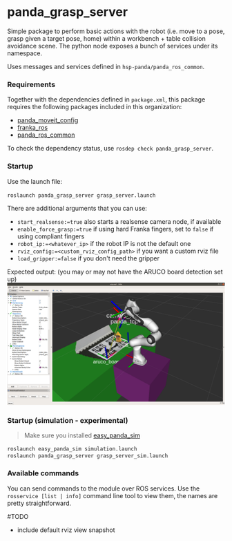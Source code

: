 # panda_grasp_server

Simple package to perform basic actions with the robot (i.e. move to a pose, grasp given a target pose, home) within a workbench + table collision avoidance scene. The python node exposes a bunch of services under its namespace.

Uses messages and services defined in `hsp-panda/panda_ros_common`.

### Requirements

Together with the dependencies defined in `package.xml`, this package requires the following packages included in this organization:

- [panda_moveit_config](https://github.com/hsp-panda/panda_moveit_config)
- [franka_ros](https://github.com/hsp-panda/franka_ros)
- [panda_ros_common](https://github.com/hsp-panda/panda_ros_common)

To check the dependency status, use `rosdep check panda_grasp_server`.

### Startup

Use the launch file:

`roslaunch panda_grasp_server grasp_server.launch`

There are additional arguments that you can use:

- `start_realsense:=true` also starts a realsense camera node, if available
- `enable_force_grasp:=true` if using hard Franka fingers, set to `false` if using compliant fingers
- `robot_ip:=<whatever_ip>` if the robot IP is not the default one
- `rviz_config:=<custom_rviz_config_path>` if you want a custom rviz file
- `load_gripper:=false` if you don't need the gripper

Expected output: (you may or may not have the ARUCO board detection set up)
![IMAGE](assets/home.png)

### Startup (simulation - experimental)

> Make sure you installed [easy_panda_sim](https://github.com/hsp-panda/panda_ros_common)
```
roslaunch easy_panda_sim simulation.launch
roslaunch panda_grasp_server grasp_server_sim.launch
```

### Available commands

You can send commands to the module over ROS services. Use the `rosservice [list | info]` command line tool to view them, the names are pretty straightforward. 

#TODO 
- include default rviz view snapshot
